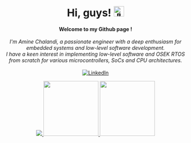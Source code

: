 <h1 align="center">Hi, guys! <img src="https://github-production-user-asset-6210df.s3.amazonaws.com/24524555/238178097-766d336d-b87d-44ba-807c-c51de2bc6b4d.gif" width="28px" alt="👋"></h1>

<p align="center">
    <b>Welcome to my Github page !</b><br><br>
    <i>
        I'm Amine Chalandi, a passionate engineer with a deep enthusiasm for embedded systems and low-level software development.<br>
        I have a keen interest in implementing low-level software and OSEK RTOS from scratch for various microcontrollers, SoCs and CPU architectures.<br>
    </i><br>
    <a href="https://www.linkedin.com/in/chalandi/">
        <img src="https://img.shields.io/badge/LinkedIn-blue?style=flat-square&logo=linkedin" alt="LinkedIn">
    </a>
</p>

<p align="center">
  <a href="https://github.com/Chalandi">
    <img src="http://github-profile-summary-cards.vercel.app/api/cards/profile-details?username=Chalandi&theme=dark" />
  </a>
  <a href="https://github.com/Chalandi">
    <img height="150" src="https://github-readme-streak-stats.herokuapp.com/?user=Chalandi&theme=dark" />
  </a>
  <a href="https://github.com/Chalandi">
    <img height="150" src="https://github-readme-stats.vercel.app/api?username=Chalandi&count_private=true&show_icons=true&custom_title=Chalandi'%20Github%20Status&hide=issues&theme=vision-friendly-dark" />
   </a>  
</p>


<!--

- 🔭 I’m currently working on ...
- 🌱 I’m currently learning ...
- 👯 I’m looking to collaborate on ...
- 🤔 I’m looking for help with ...
- 💬 Ask me about ...
- 📫 How to reach me: ...
- 😄 Pronouns: ...
- ⚡ Fun fact: ...
-->

